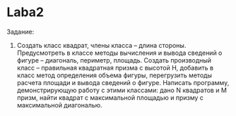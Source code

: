 # Laba2
Задание: 
1. Создать класс квадрат, члены класса – длина стороны. Предусмотреть в классе методы вычисления
и вывода сведений о фигуре – диагональ, периметр, площадь. Создать производный класс –
правильная квадратная призма с высотой H, добавить в класс метод определения объема фигуры,
перегрузить методы расчета площади и вывода сведений о фигуре. Написать программу,
демонстрирующую работу с этими классами: дано N квадратов и M призм, найти квадрат с
максимальной площадью и призму с максимальной диагональю.
